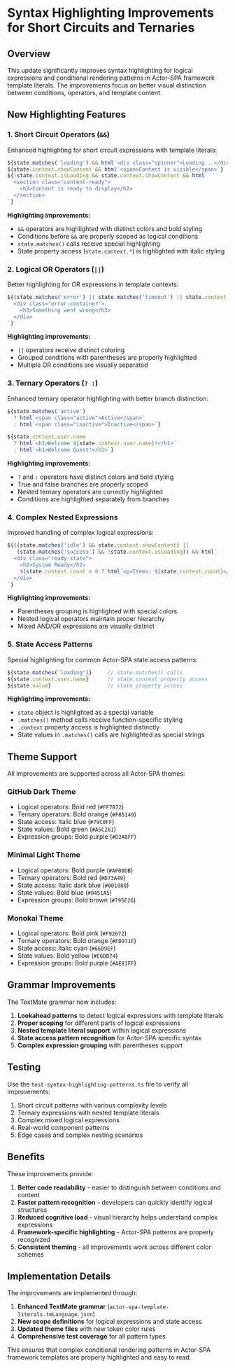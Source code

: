 # Syntax Highlighting Improvements for Short Circuits and Ternaries

## Overview

This update significantly improves syntax highlighting for logical expressions and conditional rendering patterns in Actor-SPA framework template literals. The improvements focus on better visual distinction between conditions, operators, and template content.

## New Highlighting Features

### 1. Short Circuit Operators (`&&`)

Enhanced highlighting for short circuit expressions with template literals:

```typescript
${state.matches('loading') && html`<div class="spinner">Loading...</div>`}
${state.context.showContent && html`<span>Content is visible</span>`}
${!state.context.isLoading && state.context.showContent && html`
  <section class="content-ready">
    <h2>Content is ready to display</h2>
  </section>
`}
```

**Highlighting improvements:**
- `&&` operators are highlighted with distinct colors and bold styling
- Conditions before `&&` are properly scoped as logical conditions
- `state.matches()` calls receive special highlighting
- State property access (`state.context.*`) is highlighted with italic styling

### 2. Logical OR Operators (`||`)

Better highlighting for OR expressions in template contexts:

```typescript
${(state.matches('error') || state.matches('timeout') || state.context.hasError) && html`
  <div class="error-container">
    <h3>Something went wrong</h3>
  </div>
`}
```

**Highlighting improvements:**
- `||` operators receive distinct coloring
- Grouped conditions with parentheses are properly highlighted
- Multiple OR conditions are visually separated

### 3. Ternary Operators (`? :`)

Enhanced ternary operator highlighting with better branch distinction:

```typescript
${state.matches('active') 
  ? html`<span class="active">Active</span>` 
  : html`<span class="inactive">Inactive</span>`}

${state.context.user.name 
  ? html`<h1>Welcome ${state.context.user.name}!</h1>` 
  : html`<h1>Welcome Guest!</h1>`}
```

**Highlighting improvements:**
- `?` and `:` operators have distinct colors and bold styling
- True and false branches are properly scoped
- Nested ternary operators are correctly highlighted
- Conditions are highlighted separately from branches

### 4. Complex Nested Expressions

Improved handling of complex logical expressions:

```typescript
${((state.matches('idle') && state.context.showContent) || 
   (state.matches('success') && !state.context.isLoading)) && html`
  <div class="ready-state">
    <h2>System Ready</h2>
    ${state.context.count > 0 ? html`<p>Items: ${state.context.count}</p>` : ''}
  </div>
`}
```

**Highlighting improvements:**
- Parentheses grouping is highlighted with special colors
- Nested logical operators maintain proper hierarchy
- Mixed AND/OR expressions are visually distinct

### 5. State Access Patterns

Special highlighting for common Actor-SPA state access patterns:

```typescript
${state.matches('loading')}     // state.matches() calls
${state.context.user.name}      // state.context property access
${state.value}                  // state property access
```

**Highlighting improvements:**
- `state` object is highlighted as a special variable
- `.matches()` method calls receive function-specific styling
- `.context` property access is highlighted distinctly
- State values in `.matches()` calls are highlighted as special strings

## Theme Support

All improvements are supported across all Actor-SPA themes:

### GitHub Dark Theme
- Logical operators: Bold red (`#FF7B72`)
- Ternary operators: Bold orange (`#F85149`)
- State access: Italic blue (`#79C0FF`)
- State values: Bold green (`#A5C261`)
- Expression groups: Bold purple (`#D2A8FF`)

### Minimal Light Theme
- Logical operators: Bold purple (`#AF00DB`)
- Ternary operators: Bold red (`#D73A49`)
- State access: Italic dark blue (`#001080`)
- State values: Bold blue (`#0451A5`)
- Expression groups: Bold brown (`#795E26`)

### Monokai Theme
- Logical operators: Bold pink (`#F92672`)
- Ternary operators: Bold orange (`#FD971F`)
- State access: Italic cyan (`#66D9EF`)
- State values: Bold yellow (`#E6DB74`)
- Expression groups: Bold purple (`#AE81FF`)

## Grammar Improvements

The TextMate grammar now includes:

1. **Lookahead patterns** to detect logical expressions with template literals
2. **Proper scoping** for different parts of logical expressions
3. **Nested template literal support** within logical expressions
4. **State access pattern recognition** for Actor-SPA specific syntax
5. **Complex expression grouping** with parentheses support

## Testing

Use the `test-syntax-highlighting-patterns.ts` file to verify all improvements:

1. Short circuit patterns with various complexity levels
2. Ternary expressions with nested template literals
3. Complex mixed logical expressions
4. Real-world component patterns
5. Edge cases and complex nesting scenarios

## Benefits

These improvements provide:

1. **Better code readability** - easier to distinguish between conditions and content
2. **Faster pattern recognition** - developers can quickly identify logical structures
3. **Reduced cognitive load** - visual hierarchy helps understand complex expressions
4. **Framework-specific highlighting** - Actor-SPA patterns are properly recognized
5. **Consistent theming** - all improvements work across different color schemes

## Implementation Details

The improvements are implemented through:

1. **Enhanced TextMate grammar** (`actor-spa-template-literals.tmLanguage.json`)
2. **New scope definitions** for logical expressions and state access
3. **Updated theme files** with new token color rules
4. **Comprehensive test coverage** for all pattern types

This ensures that complex conditional rendering patterns in Actor-SPA framework templates are properly highlighted and easy to read. 